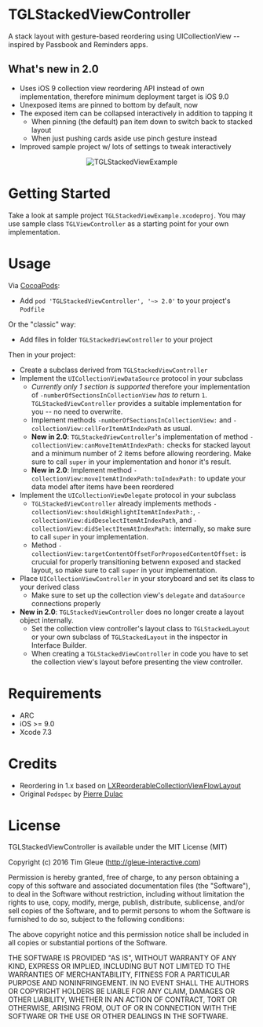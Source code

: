 TGLStackedViewController
========================

A stack layout with gesture-based reordering using UICollectionView -- inspired by Passbook and Reminders apps.

What's new in 2.0
------------------

* Uses iOS 9 collection view reordering API instead of own implementation, therefore minimum deployment target is iOS 9.0
* Unexposed items are pinned to bottom by default, now 
* The exposed item can be collapsed interactively in addition to tapping it
    * When pinning (the default) pan item down to switch back to stacked layout
    * When just pushing cards aside use pinch gesture instead
* Improved sample project w/ lots of settings to tweak interactively

<p align="center">
<img src="https://raw.github.com/gleue/TGLStackedViewController/master/Screenshots/TGLStackedViewExample.gif" alt="TGLStackedViewExample" title="TGLStackedViewExample">
</p>

Getting Started
===============

Take a look at sample project `TGLStackedViewExample.xcodeproj`. You may use sample class `TGLViewController` as a starting point for your own implementation. 

Usage
=====

Via [CocoaPods](http://cocoapods.org):

* Add `pod 'TGLStackedViewController', '~> 2.0'` to your project's `Podfile`

Or the "classic" way:

* Add files in folder `TGLStackedViewController` to your project

Then in your project:

* Create a subclass derived from `TGLStackedViewController`
* Implement the `UICollectionViewDataSource` protocol in your subclass
    * *Currently only 1 section is supported* therefore your implementation of `-numberOfSectionsInCollectionView` *has to* return `1`. `TGLStackedViewController` provides a suitable implementation for you -- no need to overwrite.
    * Implement methods `-numberOfSectionsInCollectionView:` and `-collectionView:cellForItemAtIndexPath` as usual.
    * **New in 2.0**: `TGLStackedViewController`'s implementation of method `-collectionView:canMoveItemAtIndexPath:` checks for stacked layout and a minimum number of 2 items before allowing reordering. Make sure to call `super` in your implementation and honor it's result.
    * **New in 2.0**: Implement method `-collectionView:moveItemAtIndexPath:toIndexPath:` to update your data model after items have been reordered
* Implement the `UICollectionViewDelegate` protocol in your subclass
    * `TGLStackedViewController` already implements methods `-collectionView:shouldHighlightItemAtIndexPath:`, `-collectionView:didDeselectItemAtIndexPath`, and `-collectionView:didSelectItemAtIndexPath:` internally, so make sure to call `super` in your implementation.
    * Method `-collectionView:targetContentOffsetForProposedContentOffset:` is crucuial for properly transitioning betwenn exposed and stacked layout, so make sure to call `super` in your implementation.
* Place `UICollectionViewController` in your storyboard and set its class to your derived class
    * Make sure to set up the collection view's `delegate` and `dataSource` connections properly
* **New in 2.0**: `TGLStackedViewController` does no longer create a layout object internally.
    * Set the collection view controller's layout class to `TGLStackedLayout` or your own subclass of `TGLStackedLayout` in the inspector in Interface Builder.
    * When creating a `TGLStackedViewController` in code you have to set the collection view's layout before presenting the view controller.

Requirements
============

* ARC
* iOS >= 9.0
* Xcode 7.3

Credits
=======

- Reordering in 1.x based on [LXReorderableCollectionViewFlowLayout](https://github.com/lxcid/LXReorderableCollectionViewFlowLayout)
- Original `Podspec` by [Pierre Dulac](https://github.com/dulaccc)

License
=======

TGLStackedViewController is available under the MIT License (MIT)

Copyright (c) 2016 Tim Gleue (http://gleue-interactive.com)

Permission is hereby granted, free of charge, to any person obtaining a copy
of this software and associated documentation files (the "Software"), to deal
in the Software without restriction, including without limitation the rights
to use, copy, modify, merge, publish, distribute, sublicense, and/or sell
copies of the Software, and to permit persons to whom the Software is
furnished to do so, subject to the following conditions:

The above copyright notice and this permission notice shall be included in
all copies or substantial portions of the Software.

THE SOFTWARE IS PROVIDED "AS IS", WITHOUT WARRANTY OF ANY KIND, EXPRESS OR
IMPLIED, INCLUDING BUT NOT LIMITED TO THE WARRANTIES OF MERCHANTABILITY,
FITNESS FOR A PARTICULAR PURPOSE AND NONINFRINGEMENT. IN NO EVENT SHALL THE
AUTHORS OR COPYRIGHT HOLDERS BE LIABLE FOR ANY CLAIM, DAMAGES OR OTHER
LIABILITY, WHETHER IN AN ACTION OF CONTRACT, TORT OR OTHERWISE, ARISING FROM,
OUT OF OR IN CONNECTION WITH THE SOFTWARE OR THE USE OR OTHER DEALINGS IN
THE SOFTWARE.
